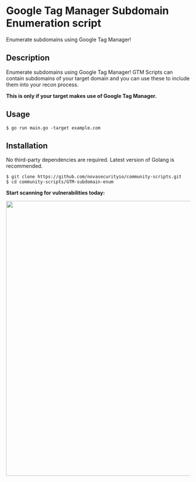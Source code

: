   # Google Tag Manager Subdomain Enumeration script
  Enumerate subdomains using Google Tag Manager!
  ## Description
  Enumerate subdomains using Google Tag Manager! GTM Scripts can contain subdomains of your target domain and you can use these to include them into your recon process.

  **This is only if your target makes use of Google Tag Manager.**

  ## Usage
  ```
  $ go run main.go -target example.com
  ```

  ## Installation
  No third-party dependencies are required. Latest version of Golang is recommended.

  ```
  $ git clone https://github.com/novasecurityio/community-scripts.git
  $ cd community-scripts/GTM-subdomain-enum
  ```


  **Start scanning for vulnerabilities today:**
  <p align="center">
     <a href="https://novasec.io/?ref=github">
      <img src="https://novasec.io/social-banner.png" width="750px">
     </a>
  </p>
  </br>
